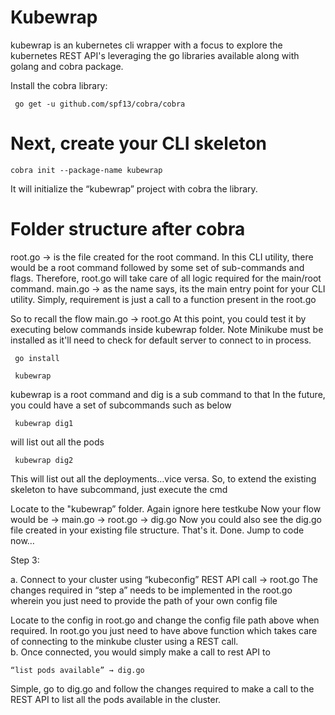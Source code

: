 # Kubewrap

kubewrap is an kubernetes cli wrapper with a focus to explore the kubernetes REST API's leveraging the go libraries available along with golang and cobra package.

Install  the cobra library:
```
 go get -u github.com/spf13/cobra/cobra
 ```
# Next, create your CLI skeleton 

```
cobra init --package-name kubewrap
```

It will initialize the “kubewrap” project with cobra the library. 

# Folder structure after cobra

root.go → is the file created for the root command. In this CLI utility, there would be a root command followed by some set of sub-commands and flags. Therefore, root.go will take care of all logic required for the main/root command.
main.go → as the name says, its the main entry point for your CLI utility. Simply, requirement is just a call to a function present in the root.go

So to recall the flow main.go -> root.go
At this point, you could test it by executing below commands inside kubewrap folder. Note Minikube must be installed as it'll need to check for default server to connect to in process.
```
 go install
 
 kubewrap
```


kubewrap is a root command and dig is a sub command to that
In the future, you could have a set of subcommands such as below
```
 kubewrap dig1
 ```
will list out all the pods
```
 kubewrap dig2
 ```
This will list out all the deployments…vice versa.
So, to extend the existing skeleton to have subcommand, just execute the cmd

Locate to the "kubewrap” folder. Again ignore here testkube
Now your flow would be → main.go -> root.go → dig.go
Now you could also see the dig.go file created in your existing file structure.
That's it. Done. Jump to code now…

Step 3:

a. Connect to your cluster using “kubeconfig” REST API call → root.go
The changes required in “step a” needs to be implemented in the root.go wherein you just need to provide the path of your own config file 

Locate to the config in root.go and change the config file path above when required.
In root.go you just need to have above function which takes care of connecting to the minkube cluster using a REST call.  
b. Once connected, you would simply make a call to rest API to
```
“list pods available” → dig.go
```
Simple, go to dig.go and follow the changes required to make a call to the REST API to list all the pods available in the cluster.
